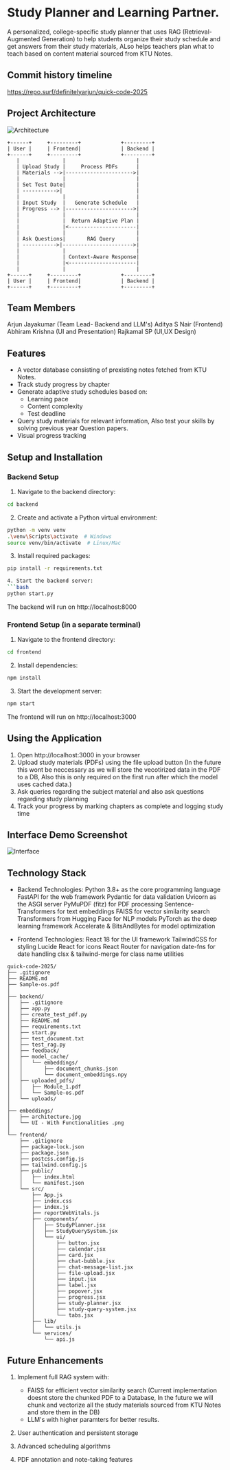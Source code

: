 # Study Planner and Learning Partner.

A personalized, college-specific study planner that uses RAG (Retrieval-Augmented Generation) to help students organize their study schedule and get answers from their study materials, ALso helps teachers plan what to teach based on content material sourced from KTU Notes.

## Commit history timeline

https://repo.surf/definitelyarjun/quick-code-2025

## Project Architecture

![Architecture](https://github.com/user-attachments/assets/5ec952e5-c44b-4029-9d39-c16fe22fcf4b)
```
+------+     +---------+             +---------+
| User |     | Frontend|             | Backend |
+------+     +---------+             +---------+
   |              |                       |
   | Upload Study |     Process PDFs      |
   | Materials -->|---------------------->|
   |              |                       |
   | Set Test Date|                       |
   | ----------->|                        |
   |              |                       |
   | Input Study  |   Generate Schedule   |
   | Progress --> |---------------------->|
   |              |                       |
   |              |  Return Adaptive Plan |
   |              |<----------------------| 
   |              |                       |
   | Ask Questions|       RAG Query       |
   | ----------->|----------------------->|
   |              |                       |
   |              | Context-Aware Response|
   |              |<----------------------| 
   |              |                       |
+------+     +---------+             +---------+
| User |     | Frontend|             | Backend |
+------+     +---------+             +---------+
```

## Team Members

Arjun Jayakumar (Team Lead- Backend and LLM's)
Aditya S Nair (Frontend)
Abhiram Krishna (UI and Presentation)
Rajkamal SP (UI,UX Design)

## Features

- A vector database consisting of prexisting notes fetched from KTU Notes.
- Track study progress by chapter
- Generate adaptive study schedules based on:
  - Learning pace
  - Content complexity
  - Test deadline
- Query study materials for relevant information, Also test your skills by solving previous year Question papers.
- Visual progress tracking

## Setup and Installation

### Backend Setup

1. Navigate to the backend directory:
```bash
cd backend
```

2. Create and activate a Python virtual environment:
```bash
python -m venv venv
.\venv\Scripts\activate  # Windows
source venv/bin/activate  # Linux/Mac
```

3. Install required packages:
```bash
pip install -r requirements.txt

4. Start the backend server:
```bash
python start.py
```

The backend will run on http://localhost:8000

### Frontend Setup (in a separate terminal)

1. Navigate to the frontend directory:
```bash
cd frontend
```

2. Install dependencies:
```bash
npm install
```

3. Start the development server:
```bash
npm start
```

The frontend will run on http://localhost:3000

## Using the Application

1. Open http://localhost:3000 in your browser
2. Upload study materials (PDFs) using the file upload button (In the future this wont be neccessary as we will store the vecotirized data in the PDF to a DB, Also this is only required on the first run after which the model uses cached data.)
4. Ask queries regarding the subject material and also ask questions regarding study planning
5. Track your progress by marking chapters as complete and logging study time

## Interface Demo Screenshot

![Interface](https://github.com/user-attachments/assets/f6606461-fc24-49a6-9130-2b08977b4c88)

## Technology Stack

- Backend Technologies:
   Python 3.8+ as the core programming language
   FastAPI for the web framework
   Pydantic for data validation
   Uvicorn as the ASGI server
   PyMuPDF (fitz) for PDF processing
   Sentence-Transformers for text embeddings
   FAISS for vector similarity search
   Transformers from Hugging Face for NLP models
   PyTorch as the deep learning framework
   Accelerate & BitsAndBytes for model optimization

- Frontend Technologies:
   React 18 for the UI framework
   TailwindCSS for styling
   Lucide React for icons
   React Router for navigation
   date-fns for date handling
   clsx & tailwind-merge for class name utilities

```
quick-code-2025/
├── .gitignore
├── README.md
├── Sample-os.pdf
│
├── backend/
│   ├── .gitignore
│   ├── app.py
│   ├── create_test_pdf.py
│   ├── README.md
│   ├── requirements.txt
│   ├── start.py
│   ├── test_document.txt
│   ├── test_rag.py
│   ├── feedback/
│   ├── model_cache/
│   │   └── embeddings/
│   │       ├── document_chunks.json
│   │       └── document_embeddings.npy
│   ├── uploaded_pdfs/
│   │   ├── Module_1.pdf
│   │   └── Sample-os.pdf
│   └── uploads/
│
├── embeddings/
│   ├── architecture.jpg
│   └── UI - With Functionalities .png
│
└── frontend/
    ├── .gitignore
    ├── package-lock.json
    ├── package.json
    ├── postcss.config.js
    ├── tailwind.config.js
    ├── public/
    │   ├── index.html
    │   └── manifest.json
    └── src/
        ├── App.js
        ├── index.css
        ├── index.js
        ├── reportWebVitals.js
        ├── components/
        │   ├── StudyPlanner.jsx
        │   ├── StudyQuerySystem.jsx
        │   └── ui/
        │       ├── button.jsx
        │       ├── calendar.jsx
        │       ├── card.jsx
        │       ├── chat-bubble.jsx
        │       ├── chat-message-list.jsx
        │       ├── file-upload.jsx
        │       ├── input.jsx
        │       ├── label.jsx
        │       ├── popover.jsx
        │       ├── progress.jsx
        │       ├── study-planner.jsx
        │       ├── study-query-system.jsx
        │       └── tabs.jsx
        ├── lib/
        │   └── utils.js
        └── services/
            └── api.js
```

## Future Enhancements

1. Implement full RAG system with:
   - FAISS for efficient vector similarity search (Current implementation doesnt store the chunked PDF to a Database, In the future we will chunk and vectorize all the study materials sourced from KTU Notes and store them in the DB)
   - LLM's with higher paramters for better results.

2. User authentication and persistent storage
3. Advanced scheduling algorithms
4. PDF annotation and note-taking features
